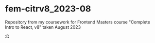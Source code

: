 # fem-citrv8_2023-08

Repository from my coursework for Frontend Masters course "Complete Intro to React, v8" taken August 2023

:D
